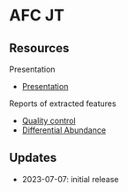 AFC JT
======

## Resources

Presentation

  - [Presentation](230707-post_clustering_analyses.pdf)

Reports of extracted features

  - [Quality control](Quality_Control_demochkv.html)
  - [Differential Abundance](DACs_demochkv.html)



## Updates

  - 2023-07-07: initial release
